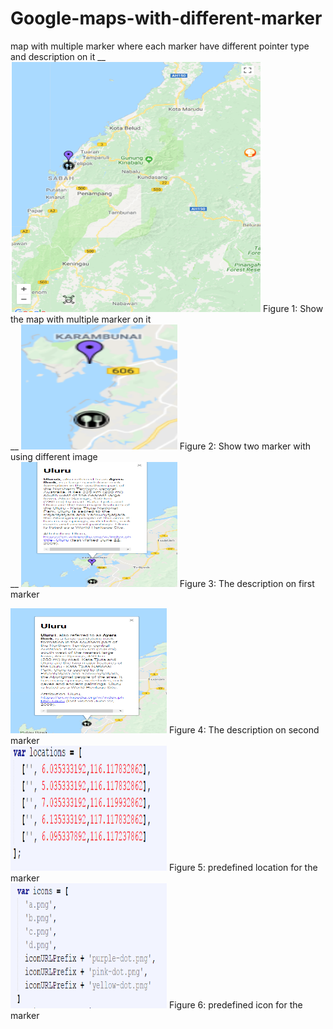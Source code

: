 # Google-maps-with-different-marker
map with multiple marker where each marker have different pointer type and description on it
__
<img src="screenshot/1.PNG" data-canonical-src="screenshot/1.PNG" width="400" height="400" />
Figure 1: Show the map with multiple marker on it
<br />
__
<img src="screenshot/2.PNG" data-canonical-src="screenshot/2.PNG" width="250" height="200" />
Figure 2: Show two marker with using different image
<br />
__
<img src="screenshot/3.PNG" data-canonical-src="screenshot/3.PNG" width="250" height="200" />
Figure 3: The description on first marker
<br />

<img src="screenshot/4.PNG" data-canonical-src="screenshot/4.PNG" width="250" height="200" />
Figure 4: The description on second marker
<br />

<img src="screenshot/5.PNG" data-canonical-src="screenshot/5.PNG" width="250" height="200" />
Figure 5: predefined  location for the marker
<br />

<img src="screenshot/6.PNG" data-canonical-src="screenshot/6.PNG" width="250" height="200" />
Figure 6: predefined icon for the marker
<br />

